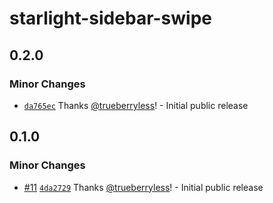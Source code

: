 # starlight-sidebar-swipe

## 0.2.0

### Minor Changes

- [`da765ec`](https://github.com/trueberryless-org/starlight-sidebar-swipe/commit/da765ec277945927ff8af809495d22ac382fbebe) Thanks [@trueberryless](https://github.com/trueberryless)! - Initial public release

## 0.1.0

### Minor Changes

- [#11](https://github.com/trueberryless-org/starlight-sidebar-swipe/pull/11) [`4da2729`](https://github.com/trueberryless-org/starlight-sidebar-swipe/commit/4da272980bea3ba760e86932b3bf06c1f159d632) Thanks [@trueberryless](https://github.com/trueberryless)! - Initial public release

